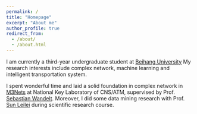 ```yaml
---
permalink: /
title: "Homepage"
excerpt: "About me"
author_profile: true
redirect_from: 
  - /about/
  - /about.html
---
```


I am currently a third-year undergraduate student at [Beihang University](www.buaa.edu.cn)  My research interests include complex network, machine learning and intelligent transportation system. 

I spent wonderful time and laid a solid foundation in complex network in [M3Nets](m3nets.de) at National Key Laboratory of CNS/ATM, supervised by Prof. [Sebastian Wandelt](http://m3nets.de/group/sw.html). Moreover, I did some data mining research with Prof. [Sun Leilei](http://scse.buaa.edu.cn/info/1080/6322.htm) during scientific research course. 


